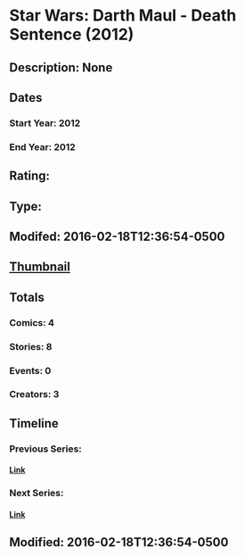 # Star Wars: Darth Maul - Death Sentence (2012)
## Description: None
## Dates
### Start Year: 2012
### End Year: 2012
## Rating: 
## Type: 
## Modifed: 2016-02-18T12:36:54-0500
## [Thumbnail](http://i.annihil.us/u/prod/marvel/i/mg/5/d0/56c600c40cc65.jpg)
## Totals
### Comics: 4
### Stories: 8
### Events: 0
### Creators: 3
## Timeline
### Previous Series: 
#### [Link]()
### Next Series: 
#### [Link]()
## Modified: 2016-02-18T12:36:54-0500
